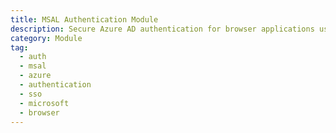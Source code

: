 ```yaml
---
title: MSAL Authentication Module
description: Secure Azure AD authentication for browser applications using Microsoft's MSAL (Microsoft Authentication Library). Perfect for web applications, SPAs, and React apps that need to authenticate with Microsoft services.
category: Module
tag:
  - auth
  - msal
  - azure
  - authentication
  - sso
  - microsoft
  - browser
---
```



<ModuleBadge module="modules/msal" />

<!-- @include: ../../../../../packages/modules/msal/README.md -->